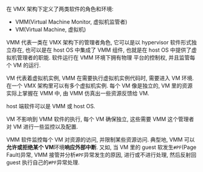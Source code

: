 

在 VMX 架构下定义了两类软件的角色和环境:

- VMM(Virtual Machine Monitor, 虚拟机监管者)
- VM(Virtual Machine, 虚拟机)

VMM 代表一类在 VMX 架构下的管理者角色, 它可以是以 hypervisor 软件形式独立存在, 也可以是在 host OS 中集成了 VMM 组件, 也就是在 host OS 中提供了虚拟机管理者的职能. 软件运行在 VMM 环境下拥有物理 平台的控制权, 并且监管每个 VM 的运行.

VM 代表着虚拟机实例, VMM 在需要执行虚拟机实例代码时, 需要进入 VM 环境. 在一个 VMX 架构里可以有多个虚拟机实例. 每个 VM 像是独立的, VM 里的资源实际上掌握在 VMM 中, 由 VMM 仿真出一些资源反馈给 VM.

host 端软件可以是 VMM 或 host OS.

VM 不影响到 VMM 软件的执行, 每个 VM 确保独立, 这些需要 VMM 这个管理者对 VM 进行一些监控以及配置.

VMM 软件监控每个 VM 对资源的访问, 并限制某些资源访问. 典型地, VMM 可以**允许或拒绝某个 VM**环境**响应外部中断**. 又如, 当 VM 里的 guest 软发生`#PF`(Page Fault)异常, VMM 接管并分析`#PF`异常发生的原因, 进行或不进行处理, 然后反射回 guest 执行自己的`#PF`异常处理.
